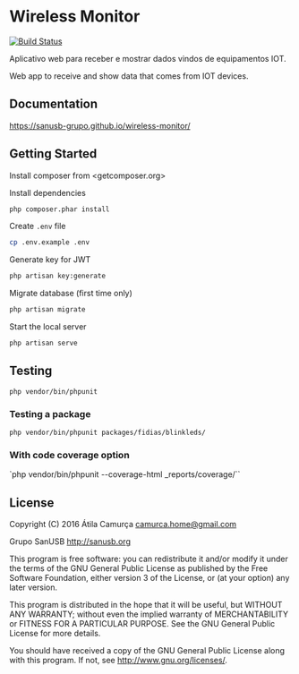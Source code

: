 # Wireless Monitor

[![Build Status](https://travis-ci.org/SanUSB-grupo/wireless-monitor.svg?branch=master)](https://travis-ci.org/SanUSB-grupo/wireless-monitor)

Aplicativo web para receber e mostrar dados vindos de equipamentos IOT.

Web app to receive and show data that comes from IOT devices.

## Documentation

<https://sanusb-grupo.github.io/wireless-monitor/>

## Getting Started

Install composer from <getcomposer.org>

Install dependencies

~~~bash
php composer.phar install
~~~

Create `.env` file

~~~bash
cp .env.example .env
~~~

Generate key for JWT

~~~bash
php artisan key:generate
~~~

Migrate database (first time only)

~~~bash
php artisan migrate
~~~

Start the local server

~~~bash
php artisan serve
~~~

## Testing

`php vendor/bin/phpunit`

### Testing a package

`php vendor/bin/phpunit packages/fidias/blinkleds/`

### With code coverage option

`php vendor/bin/phpunit --coverage-html _reports/coverage/``

## License

Copyright (C) 2016 Átila Camurça <camurca.home@gmail.com>

Grupo SanUSB <http://sanusb.org>

This program is free software: you can redistribute it and/or modify
it under the terms of the GNU General Public License as published by
the Free Software Foundation, either version 3 of the License, or
(at your option) any later version.

This program is distributed in the hope that it will be useful,
but WITHOUT ANY WARRANTY; without even the implied warranty of
MERCHANTABILITY or FITNESS FOR A PARTICULAR PURPOSE.  See the
GNU General Public License for more details.

You should have received a copy of the GNU General Public License
along with this program.  If not, see <http://www.gnu.org/licenses/>.
